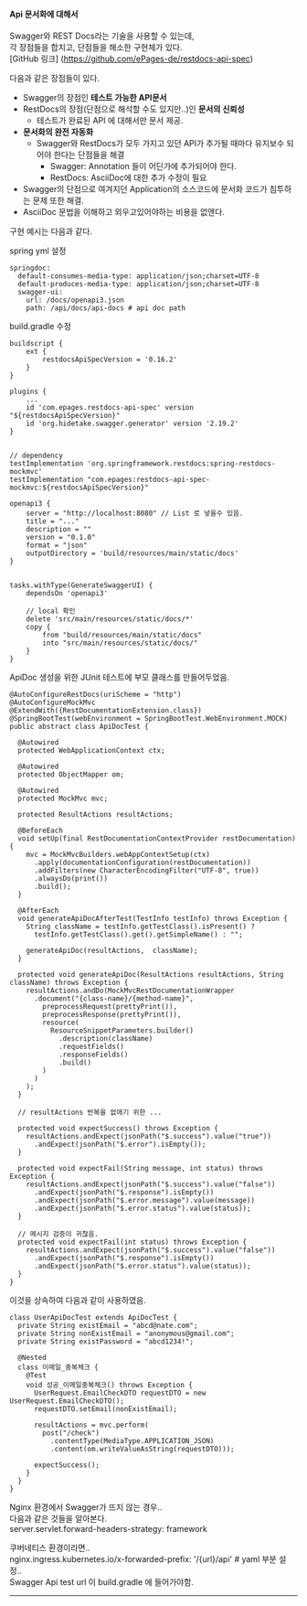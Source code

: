 #### Api 문서화에 대해서  
Swagger와 REST Docs라는 기술을 사용할 수 있는데,  
각 장점들을 합치고, 단점들을 해소한 구현체가 있다.  
[GitHub 링크] (https://github.com/ePages-de/restdocs-api-spec)  

다음과 같은 장점들이 있다.

- Swagger의 장점인 **테스트 가능한 API문서**
- RestDocs의 장점(단점으로 해석할 수도 있지만..)인 **문서의 신뢰성**
    - 테스트가 완료된 API 에 대해서만 문서 제공.
- **문서화의 완전 자동화**
    - Swagger와 RestDocs가 모두 가지고 있던 API가 추가될 때마다 유지보수 되어야 한다는 단점들을 해결
        - Swagger: Annotation 들이 어딘가에 추가되어야 한다.
        - RestDocs: AsciiDoc에 대한 추가 수정이 필요
- Swagger의 단점으로 여겨지던 Application의 소스코드에 문서화 코드가 침투하는 문제 또한 해결.
- AsciiDoc 문법을 이해하고 외우고있어야하는 비용을 없앤다.

구현 예시는 다음과 같다.  

spring yml 설정
```
springdoc:
  default-consumes-media-type: application/json;charset=UTF-8
  default-produces-media-type: application/json;charset=UTF-8
  swagger-ui:
    url: /docs/openapi3.json
    path: /api/docs/api-docs # api doc path
```

build.gradle 수정
```
buildscript {
	ext {
		restdocsApiSpecVersion = '0.16.2'
	}
}

plugins {
	...
	id 'com.epages.restdocs-api-spec' version "${restdocsApiSpecVersion}"
	id 'org.hidetake.swagger.generator' version '2.19.2'
}


// dependency  
testImplementation 'org.springframework.restdocs:spring-restdocs-mockmvc'
testImplementation "com.epages:restdocs-api-spec-mockmvc:${restdocsApiSpecVersion}"

openapi3 {
	server = "http://localhost:8080" // List 로 넣을수 있음.
	title = "..."
	description = ""
	version = "0.1.0"
	format = "json"
	outputDirectory = 'build/resources/main/static/docs'
}


tasks.withType(GenerateSwaggerUI) {
	dependsOn 'openapi3'

	// local 확인
	delete 'src/main/resources/static/docs/*'
	copy {
		from "build/resources/main/static/docs"
		into "src/main/resources/static/docs/"
	}
}
```

ApiDoc 생성을 위한 JUnit 테스트에 부모 클래스를 만들어두었음.  
```
@AutoConfigureRestDocs(uriScheme = "http")
@AutoConfigureMockMvc
@ExtendWith({RestDocumentationExtension.class})
@SpringBootTest(webEnvironment = SpringBootTest.WebEnvironment.MOCK)
public abstract class ApiDocTest {

  @Autowired
  protected WebApplicationContext ctx;

  @Autowired
  protected ObjectMapper om;

  @Autowired
  protected MockMvc mvc;

  protected ResultActions resultActions;

  @BeforeEach
  void setUp(final RestDocumentationContextProvider restDocumentation) {
    mvc = MockMvcBuilders.webAppContextSetup(ctx)
      .apply(documentationConfiguration(restDocumentation))
      .addFilters(new CharacterEncodingFilter("UTF-8", true))
      .alwaysDo(print())
      .build();
  }

  @AfterEach
  void generateApiDocAfterTest(TestInfo testInfo) throws Exception {
    String className = testInfo.getTestClass().isPresent() ?
      testInfo.getTestClass().get().getSimpleName() : "";

    generateApiDoc(resultActions,  className);
  }

  protected void generateApiDoc(ResultActions resultActions, String className) throws Exception {
    resultActions.andDo(MockMvcRestDocumentationWrapper
      .document("{class-name}/{method-name}",
        preprocessRequest(prettyPrint()),
        preprocessResponse(prettyPrint()),
        resource(
          ResourceSnippetParameters.builder()
            .description(className)
            .requestFields()
            .responseFields()
            .build()
        )
      )
    );
  }
  
  // resultActions 반복을 없애기 위한 ...

  protected void expectSuccess() throws Exception {
    resultActions.andExpect(jsonPath("$.success").value("true"))
      .andExpect(jsonPath("$.error").isEmpty());
  }

  protected void expectFail(String message, int status) throws Exception {
    resultActions.andExpect(jsonPath("$.success").value("false"))
      .andExpect(jsonPath("$.response").isEmpty())
      .andExpect(jsonPath("$.error.message").value(message))
      .andExpect(jsonPath("$.error.status").value(status));
  }

  // 메시지 검증이 귀찮음.
  protected void expectFail(int status) throws Exception {
    resultActions.andExpect(jsonPath("$.success").value("false"))
      .andExpect(jsonPath("$.response").isEmpty())
      .andExpect(jsonPath("$.error.status").value(status));
  }
}
```

이것을 상속하여 다음과 같이 사용하였음.  
```
class UserApiDocTest extends ApiDocTest {
  private String existEmail = "abcd@nate.com";
  private String nonExistEmail = "anonymous@gmail.com";
  private String existPassword = "abcd1234!";

  @Nested
  class 이메일_중복체크 {
    @Test
    void 성공_이메일중복체크() throws Exception {
      UserRequest.EmailCheckDTO requestDTO = new UserRequest.EmailCheckDTO();
      requestDTO.setEmail(nonExistEmail);

      resultActions = mvc.perform(
        post("/check")
          .contentType(MediaType.APPLICATION_JSON)
          .content(om.writeValueAsString(requestDTO)));

      expectSuccess();
    }
  }
}
```

Nginx 환경에서 Swagger가 뜨지 않는 경우..  
다음과 같은 것들을 알아본다.  
server.servlet.forward-headers-strategy: framework  

쿠버네티스 환경이라면..  
nginx.ingress.kubernetes.io/x-forwarded-prefix: '/{url}/api'  # yaml 부분 설정..  
Swagger Api test url 이 build.gradle 에 들어가야함.  

---  